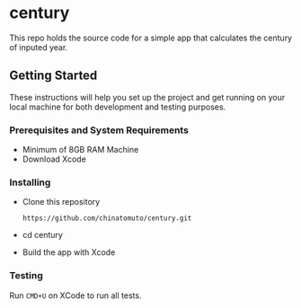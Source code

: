 # century
This repo holds the source code for a simple app that calculates the century of inputed year.

## Getting Started
These instructions will help you set up the project and get running on your local machine for both development and testing purposes.

### Prerequisites and System Requirements
- Minimum of 8GB RAM Machine
- Download Xcode

### Installing

  - Clone this repository

      `https://github.com/chinatomuto/century.git`
  - cd century
  - Build the app with Xcode

### Testing

Run `CMD+U` on XCode to run all tests. 

